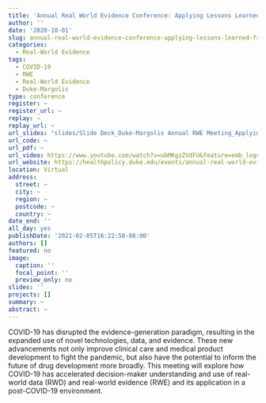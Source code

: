 ```yaml
---
title: 'Annual Real World Evidence Conference: Applying Lessons Learned from RWE in the Time of COVID-19 to the Future'
author: ''
date: '2020-10-01'
slug: annual-real-world-evidence-conference-applying-lessons-learned-from-rwe-in-the-time-of-covid-19-to-the-future
categories:
  - Real-World Evidence
tags:
  - COVID-19
  - RWE
  - Real-World Evidence
  - Duke-Margolis
type: conference
register: ~
register_url: ~
replay: ~
replay_url: ~
url_slides: "slides/Slide Deck_Duke-Margolis Annual RWE Meeting_Applying Lessons Learned from RWE in the Time of COVID-19 to the Future.pdf"
url_code: ~
url_pdf: ~
url_video: https://www.youtube.com/watch?v=ubMKgzZVdFU&feature=emb_logo
url_website: https://healthpolicy.duke.edu/events/annual-real-world-evidence-conference-applying-lessons-learned-rwe-time-covid-19-future
location: Virtual
address:
  street: ~
  city: ~
  region: ~
  postcode: ~
  country: ~
date_end: ''
all_day: yes
publishDate: '2021-02-05T16:22:58-08:00'
authors: []
featured: no
image:
  caption: ''
  focal_point: ''
  preview_only: no
slides: ''
projects: []
summary: ~
abstract: ~
---
```

COVID-19 has disrupted the evidence-generation paradigm, resulting in the expanded use of novel technologies, data, and evidence. These new advancements not only improve clinical care and medical product development to fight the pandemic, but also have the potential to inform the future of drug development more broadly. This meeting will explore how COVID-19 has accelerated decision-maker understanding and use of real-world data (RWD) and real-world evidence (RWE) and its application in a post-COVID-19 environment.  